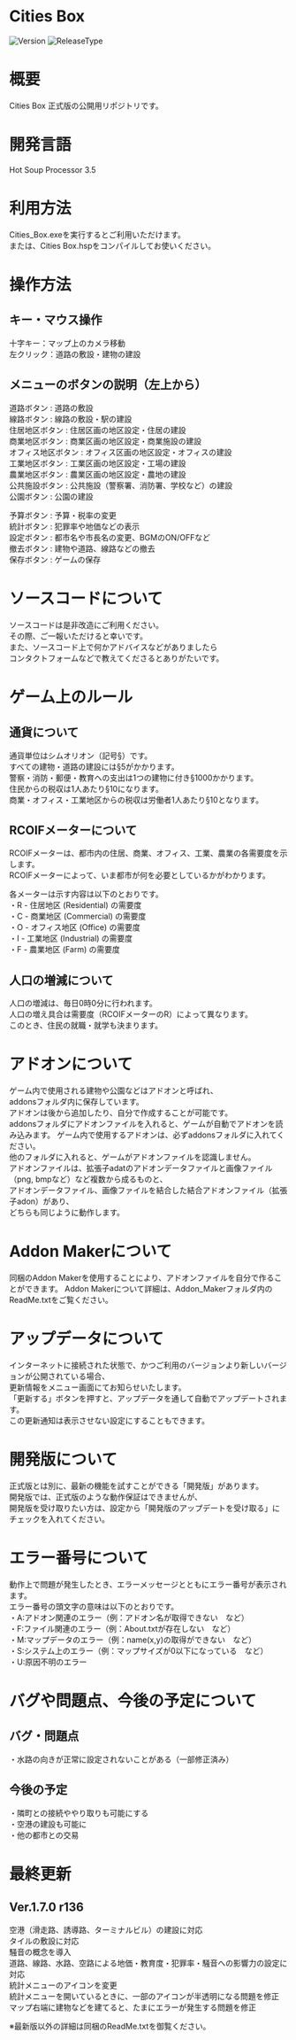 Cities Box
=====================
![Version](https://img.shields.io/badge/Version-1.7.0-brightgreen.svg)
![ReleaseType](https://img.shields.io/badge/Release%20Type-%E6%AD%A3%E5%BC%8F%E7%89%88-orange.svg)
# 概要
Cities Box 正式版の公開用リポジトリです。

# 開発言語
Hot Soup Processor 3.5

# 利用方法
Cities_Box.exeを実行するとご利用いただけます。  
または、Cities Box.hspをコンパイルしてお使いください。

#  操作方法
## キー・マウス操作
十字キー：マップ上のカメラ移動  
左クリック：道路の敷設・建物の建設
　　
## メニューのボタンの説明（左上から）　
道路ボタン : 道路の敷設  
線路ボタン : 線路の敷設・駅の建設  
住居地区ボタン : 住居区画の地区設定・住居の建設  
商業地区ボタン : 商業区画の地区設定・商業施設の建設  
オフィス地区ボタン : オフィス区画の地区設定・オフィスの建設  
工業地区ボタン : 工業区画の地区設定・工場の建設  
農業地区ボタン : 農業区画の地区設定・農地の建設  
公共施設ボタン : 公共施設（警察署、消防署、学校など）の建設  
公園ボタン : 公園の建設  

予算ボタン : 予算・税率の変更  
統計ボタン : 犯罪率や地価などの表示  
設定ボタン : 都市名や市長名の変更、BGMのON/OFFなど  
撤去ボタン : 建物や道路、線路などの撤去  
保存ボタン : ゲームの保存  

# ソースコードについて
ソースコードは是非改造にご利用ください。  
その際、ご一報いただけると幸いです。  
また、ソースコード上で何かアドバイスなどがありましたら  
コンタクトフォームなどで教えてくださるとありがたいです。  

# ゲーム上のルール
## 通貨について
通貨単位はシムオリオン（記号§）です。  
すべての建物・道路の建設には§5がかかります。  
警察・消防・郵便・教育への支出は1つの建物に付き§1000かかります。  
住民からの税収は1人あたり§10になります。  
商業・オフィス・工業地区からの税収は労働者1人あたり§10となります。  

## RCOIFメーターについて
RCOIFメーターは、都市内の住居、商業、オフィス、工業、農業の各需要度を示します。  
RCOIFメーターによって、いま都市が何を必要としているかがわかります。  

各メーターは示す内容は以下のとおりです。  
・R - 住居地区 (Residential) の需要度  
・C - 商業地区 (Commercial) の需要度  
・O - オフィス地区 (Office) の需要度  
・I - 工業地区 (Industrial) の需要度  
・F - 農業地区 (Farm) の需要度  

## 人口の増減について
人口の増減は、毎日0時0分に行われます。  
人口の増え具合は需要度（RCOIFメーターのR）によって異なります。  
このとき、住民の就職・就学も決まります。

# アドオンについて
ゲーム内で使用される建物や公園などはアドオンと呼ばれ、    
addonsフォルダ内に保存しています。  
アドオンは後から追加したり、自分で作成することが可能です。  
addonsフォルダにアドオンファイルを入れると、ゲームが自動でアドオンを読み込みます。
ゲーム内で使用するアドオンは、必ずaddonsフォルダに入れてください。  
他のフォルダに入れると、ゲームがアドオンファイルを認識しません。  
アドオンファイルは、拡張子adatのアドオンデータファイルと画像ファイル（png, bmpなど）など複数から成るものと、  
アドオンデータファイル、画像ファイルを結合した結合アドオンファイル（拡張子adon）があり、  
どちらも同じように動作します。

# Addon Makerについて
同梱のAddon Makerを使用することにより、アドオンファイルを自分で作ることができます。
Addon Makerについて詳細は、Addon_Makerフォルダ内のReadMe.txtをご覧ください。

# アップデータについて
インターネットに接続された状態で、かつご利用のバージョンより新しいバージョンが公開されている場合、  
更新情報をメニュー画面にてお知らせいたします。  
「更新する」ボタンを押すと、アップデータを通して自動でアップデートされます。  
この更新通知は表示させない設定にすることもできます。

# 開発版について
正式版とは別に、最新の機能を試すことができる「開発版」があります。  
開発版では、正式版のような動作保証はできませんが、  
開発版を受け取りたい方は、設定から「開発版のアップデートを受け取る」に  
チェックを入れてください。

# エラー番号について
動作上で問題が発生したとき、エラーメッセージとともにエラー番号が表示されます。  
エラー番号の頭文字の意味は以下のとおりです。  
・A:アドオン関連のエラー（例：アドオン名が取得できない　など）  
・F:ファイル関連のエラー（例：About.txtが存在しない　など）  
・M:マップデータのエラー（例：name(x,y)の取得ができない　など）  
・S:システム上のエラー（例：マップサイズが0以下になっている　など）  
・U:原因不明のエラー

# バグや問題点、今後の予定について
## バグ・問題点
・水路の向きが正常に設定されないことがある（一部修正済み）

## 今後の予定
・隣町との接続ややり取りも可能にする  
・空港の建設も可能に  
・他の都市との交易

# 最終更新

## Ver.1.7.0 r136  
空港（滑走路、誘導路、ターミナルビル）の建設に対応  
タイルの敷設に対応  
騒音の概念を導入  
道路、線路、水路、空路による地価・教育度・犯罪率・騒音への影響力の設定に対応  
統計メニューのアイコンを変更  
統計メニューを開いているときに、一部のアイコンが半透明になる問題を修正  
マップ右端に建物などを建てると、たまにエラーが発生する問題を修正  
    
※最新版以外の詳細は同梱のReadMe.txtを御覧ください。